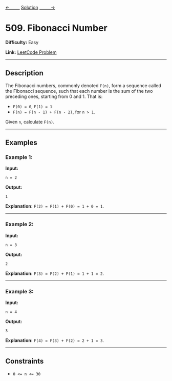 [<-&nbsp;&nbsp;&nbsp;&nbsp;&nbsp;&nbsp;&nbsp;&nbsp;](../172.%20Factorial%20Trailing%20Zeroes/statement.md)
[Solution](../509.%20Fibonacci%20Number/solution.js)
[&nbsp;&nbsp;&nbsp;&nbsp;&nbsp;&nbsp;&nbsp;&nbsp; ->](../704.%20Binary%20Search/statement.md)

# 509. Fibonacci Number

**Difficulty:** Easy

**Link:** [LeetCode Problem](https://leetcode.com/problems/fibonacci-number/)

---

## Description

The Fibonacci numbers, commonly denoted `F(n)`, form a sequence called the Fibonacci sequence, such that each number is the sum of the two preceding ones, starting from 0 and 1. That is:

- `F(0) = 0`, `F(1) = 1`
- `F(n) = F(n - 1) + F(n - 2)`, for `n > 1`.

Given `n`, calculate `F(n)`.

---

## Examples

### Example 1:

**Input:**

```plaintext
n = 2
```

**Output:**

```plaintext
1
```

**Explanation:**
`F(2) = F(1) + F(0) = 1 + 0 = 1`.

---

### Example 2:

**Input:**

```plaintext
n = 3
```

**Output:**

```plaintext
2
```

**Explanation:**
`F(3) = F(2) + F(1) = 1 + 1 = 2`.

---

### Example 3:

**Input:**

```plaintext
n = 4
```

**Output:**

```plaintext
3
```

**Explanation:**
`F(4) = F(3) + F(2) = 2 + 1 = 3`.

---

## Constraints

- `0 <= n <= 30`
